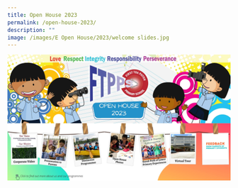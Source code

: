 ```yaml
---
title: Open House 2023
permalink: /open-house-2023/
description: ""
image: /images/E Open House/2023/welcome slides.jpg
---
```

<a href="https://www.canva.com/design/DAFjsoVBeI4/TjllUmUsu7div9d5b8cc8A/view"><img style="text-align:center;" alt="Open House 2023" src="/images/E%20Open%20House/2023/open%20house%202023_v2.jpg"></a>
